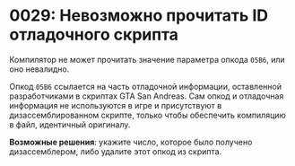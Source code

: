 # 0029: Невозможно прочитать ID отладочного скрипта

Компилятор не может прочитать значение параметра опкода `05B6`, или оно невалидно. 

Опкод `05B6` ссылается на часть отладочной информации, оставленной разработчиками в скриптах GTA San Andreas. Сам опкод и отладочная информация не используются в игре и присутствуют в дизассемблированном скрипте, только чтобы обеспечить компиляцию в файл, идентичный оригиналу.

**Возможные решения**: укажите число, которое было получено дизассемблером, либо удалите этот опкод из скрипта.

